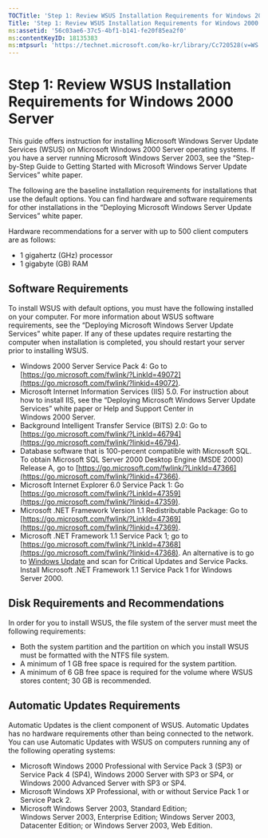 ```yaml
---
TOCTitle: 'Step 1: Review WSUS Installation Requirements for Windows 2000 Server'
Title: 'Step 1: Review WSUS Installation Requirements for Windows 2000 Server'
ms:assetid: '56c03ae6-37c5-4bf1-b141-fe20f85ea2f0'
ms:contentKeyID: 18135383
ms:mtpsurl: 'https://technet.microsoft.com/ko-kr/library/Cc720528(v=WS.10)'
---
```


Step 1: Review WSUS Installation Requirements for Windows 2000 Server
=====================================================================

This guide offers instruction for installing Microsoft Windows Server Update Services (WSUS) on Microsoft Windows 2000 Server operating systems. If you have a server running Microsoft Windows Server 2003, see the “Step-by-Step Guide to Getting Started with Microsoft Windows Server Update Services” white paper.

The following are the baseline installation requirements for installations that use the default options. You can find hardware and software requirements for other installations in the “Deploying Microsoft Windows Server Update Services” white paper.

Hardware recommendations for a server with up to 500 client computers are as follows:

-   1 gigahertz (GHz) processor
-   1 gigabyte (GB) RAM

Software Requirements
---------------------

To install WSUS with default options, you must have the following installed on your computer. For more information about WSUS software requirements, see the “Deploying Microsoft Windows Server Update Services” white paper. If any of these updates require restarting the computer when installation is completed, you should restart your server prior to installing WSUS.

-   Windows 2000 Server Service Pack 4: Go to [https://go.microsoft.com/fwlink/?LinkId=49072](https://go.microsoft.com/fwlink/?linkid=49072).
-   Microsoft Internet Information Services (IIS) 5.0. For instruction about how to install IIS, see the “Deploying Microsoft Windows Server Update Services” white paper or Help and Support Center in Windows 2000 Server.
-   Background Intelligent Transfer Service (BITS) 2.0: Go to [https://go.microsoft.com/fwlink/?LinkId=46794](https://go.microsoft.com/fwlink/?linkid=46794).
-   Database software that is 100-percent compatible with Microsoft SQL. To obtain Microsoft SQL Server 2000 Desktop Engine (MSDE 2000) Release A, go to [https://go.microsoft.com/fwlink/?LinkId=47366](https://go.microsoft.com/fwlink/?linkid=47366).
-   Microsoft Internet Explorer 6.0 Service Pack 1: Go [https://go.microsoft.com/fwlink/?LinkId=47359](https://go.microsoft.com/fwlink/?linkid=47359).
-   Microsoft .NET Framework Version 1.1 Redistributable Package: Go to [https://go.microsoft.com/fwlink/?LinkId=47369](https://go.microsoft.com/fwlink/?linkid=47369).
-   Microsoft .NET Framework 1.1 Service Pack 1; go to [https://go.microsoft.com/fwlink/?LinkId=47368](https://go.microsoft.com/fwlink/?linkid=47368).
    An alternative is to go to [Windows Update](https://go.microsoft.com/fwlink/?linkid=47370) and scan for Critical Updates and Service Packs. Install Microsoft .NET Framework 1.1 Service Pack 1 for Windows Server 2000.

Disk Requirements and Recommendations
-------------------------------------

In order for you to install WSUS, the file system of the server must meet the following requirements:

-   Both the system partition and the partition on which you install WSUS must be formatted with the NTFS file system.
-   A minimum of 1 GB free space is required for the system partition.
-   A minimum of 6 GB free space is required for the volume where WSUS stores content; 30 GB is recommended.

Automatic Updates Requirements
------------------------------

Automatic Updates is the client component of WSUS. Automatic Updates has no hardware requirements other than being connected to the network. You can use Automatic Updates with WSUS on computers running any of the following operating systems:

-   Microsoft Windows 2000 Professional with Service Pack 3 (SP3) or Service Pack 4 (SP4), Windows 2000 Server with SP3 or SP4, or Windows 2000 Advanced Server with SP3 or SP4.
-   Microsoft Windows XP Professional, with or without Service Pack 1 or Service Pack 2.
-   Microsoft Windows Server 2003, Standard Edition; Windows Server 2003, Enterprise Edition; Windows Server 2003, Datacenter Edition; or Windows Server 2003, Web Edition.
